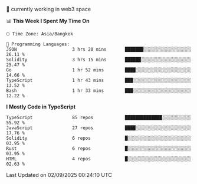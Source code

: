 🔭 currently working in web3 space

<!--START_SECTION:waka-->
📊 **This Week I Spent My Time On** 

```text
🕑︎ Time Zone: Asia/Bangkok

💬 Programming Languages: 
JSON                     3 hrs 20 mins       ███████░░░░░░░░░░░░░░░░░░   26.11 % 
Solidity                 3 hrs 15 mins       ██████░░░░░░░░░░░░░░░░░░░   25.47 % 
Go                       1 hr 52 mins        ████░░░░░░░░░░░░░░░░░░░░░   14.66 % 
TypeScript               1 hr 43 mins        ███░░░░░░░░░░░░░░░░░░░░░░   13.52 % 
Bash                     1 hr 33 mins        ███░░░░░░░░░░░░░░░░░░░░░░   12.22 % 
```

**I Mostly Code in TypeScript** 

```text
TypeScript               85 repos            ██████████████░░░░░░░░░░░   55.92 % 
JavaScript               27 repos            ████░░░░░░░░░░░░░░░░░░░░░   17.76 % 
Solidity                 6 repos             █░░░░░░░░░░░░░░░░░░░░░░░░   03.95 % 
Rust                     6 repos             █░░░░░░░░░░░░░░░░░░░░░░░░   03.95 % 
HTML                     4 repos             █░░░░░░░░░░░░░░░░░░░░░░░░   02.63 % 
```




 Last Updated on 02/09/2025 00:24:10 UTC
<!--END_SECTION:waka-->
